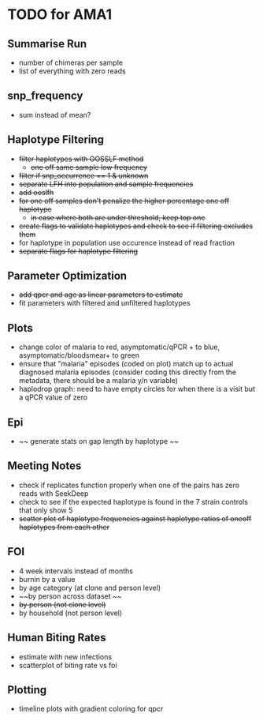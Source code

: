 # TODO for AMA1

## Summarise Run
- number of chimeras per sample
- list of everything with zero reads

## snp_frequency
- sum instead of mean?

## Haplotype Filtering
- ~~filter haplotypes with OOSSLF method~~
  - ~~one off same sample low frequency~~
- ~~filter if snp_occurrence == 1 & unknown~~
- ~~separate LFH into population and sample frequencies~~
- ~~add ooslfh~~
- ~~for one off samples don't penalize the higher percentage one off haplotype~~
    - ~~in case where both are under threshold, keep top one~~
- ~~create flags to validate haplotypes and check to see if filtering excludes them~~
- for haplotype in population use occurence instead of read fraction
- ~~separate flags for haplotype filtering~~

## Parameter Optimization
- ~~add qpcr and age as linear parameters to estimate~~
- fit parameters with filtered and unfiltered haplotypes

## Plots
- change color of malaria to red, asymptomatic/qPCR + to blue, asymptomatic/bloodsmear+ to green
- ensure that "malaria" episodes (coded on plot) match up to actual diagnosed malaria episodes (consider coding this directly from the metadata, there should be a malaria y/n variable)
- haplodrop graph: need to have empty circles for when there is a visit but a qPCR value of zero

## Epi
- ~~ generate stats on gap length by haplotype ~~

## Meeting Notes
- check if replicates function properly when one of the pairs has zero reads with SeekDeep
- check to see if the expected haplotype is found in the 7 strain controls that only show 5
- ~~scatter plot of haplotype frequencies against haplotype ratios of oneoff haplotypes from each other~~

## FOI
- 4 week intervals instead of months
- burnin by a value
- by age category (at clone and person level)
- ~~by person across dataset ~~
- ~~by person (not clone level)~~
- by household (not person level)

## Human Biting Rates
- estimate with new infections
- scatterplot of biting rate vs foi

## Plotting
- timeline plots with gradient coloring for qpcr
